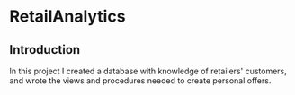 # RetailAnalytics

## Introduction

In this project I created a database with knowledge of retailers' customers, and wrote the views and procedures needed to create personal offers.
